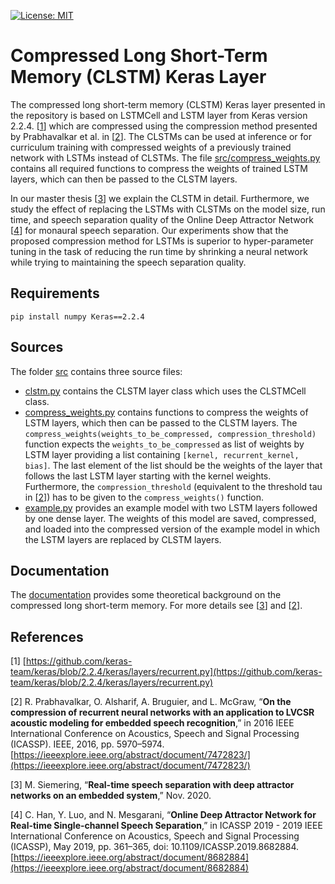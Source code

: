 [![License: MIT](https://img.shields.io/badge/License-MIT-yellow.svg)](./LICENSE)

# Compressed Long Short-Term Memory (CLSTM) Keras Layer

The compressed long short-term memory (CLSTM) Keras layer presented in the repository is  based on LSTMCell and LSTM layer
from Keras version 2.2.4. [[1](#1)] which are compressed using the compression method presented by Prabhavalkar
et al. in [[2](#2)].
The CLSTMs can be used at inference or for curriculum training with compressed weights of a previously trained network
with LSTMs instead of CLSTMs.
The file [src/compress_weights.py](./src/compress_weights.py) contains all required functions to compress the weights of trained LSTM layers, which can then be passed to the CLSTM layers.

In our master thesis [[3](#3)] we explain the CLSTM in detail. Furthermore, we study the effect of replacing the LSTMs with CLSTMs on the model size, run time, and speech separation quality of the Online Deep Attractor Network [[4](#4)] for monaural speech separation.
Our experiments show that the proposed compression method for LSTMs is superior to hyper-parameter tuning in the task of reducing the run time by shrinking a neural network while trying to maintaining the speech separation quality.

## Requirements
```
pip install numpy Keras==2.2.4
```

## Sources
The folder [src](./src) contains three source files:
- [clstm.py](./src/clstm.py) contains the CLSTM layer class which uses the CLSTMCell class.
- [compress_weights.py](./src/compress_weights.py) contains functions to compress the weights of LSTM layers, which then can be passed to the CLSTM layers. The `compress_weights(weights_to_be_compressed, compression_threshold)` function expects the `weights_to_be_compressed` as list of weights by LSTM layer providing a list containing `[kernel, recurrent_kernel, bias]`. The last element of the list should be the weights of the layer that follows the last LSTM layer starting with the kernel weights. Furthermore, the `compression_threshold` (equivalent to the threshold tau in [[2](#2)]) has to be given to the `compress_weights()` function.
- [example.py](./src/example.py) provides an example model with two LSTM layers followed by one dense layer. The weights of this model are saved, compressed, and loaded into the compressed version of the example model in which the LSTM layers are replaced by CLSTM layers.

## Documentation
The [documentation](./docs/README.md) provides some theoretical background on the compressed long short-term memory. For more details see [[3](#3)] and [[2](#2)].


## References

<a id="1">[1]</a>  [https://github.com/keras-team/keras/blob/2.2.4/keras/layers/recurrent.py](https://github.com/keras-team/keras/blob/2.2.4/keras/layers/recurrent.py)

<a id="2">[2]</a> R. Prabhavalkar, O. Alsharif, A. Bruguier, and L. McGraw, “**On the compression of recurrent neural networks with an application to LVCSR acoustic modeling for embedded speech recognition**,” in 2016 IEEE International Conference on Acoustics, Speech and Signal Processing (ICASSP). IEEE, 2016, pp. 5970–5974. [https://ieeexplore.ieee.org/abstract/document/7472823/](https://ieeexplore.ieee.org/abstract/document/7472823/)

<a id="3">[3]</a> M. Siemering, “**Real-time speech separation with deep attractor networks on an embedded system**,” Nov. 2020.

<a id="4">[4]</a> C. Han, Y. Luo, and N. Mesgarani, “**Online Deep Attractor Network for Real-time Single-channel Speech Separation**,” in ICASSP 2019 - 2019 IEEE International Conference on Acoustics, Speech and Signal Processing (ICASSP), May 2019, pp. 361–365, doi: 10.1109/ICASSP.2019.8682884. [https://ieeexplore.ieee.org/abstract/document/8682884](https://ieeexplore.ieee.org/abstract/document/8682884)


